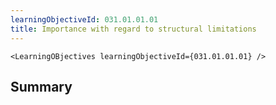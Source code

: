```yaml
---
learningObjectiveId: 031.01.01.01
title: Importance with regard to structural limitations
---
```


```tsx eval
<LearningOBjectives learningObjectiveId={031.01.01.01} />
```

## Summary
